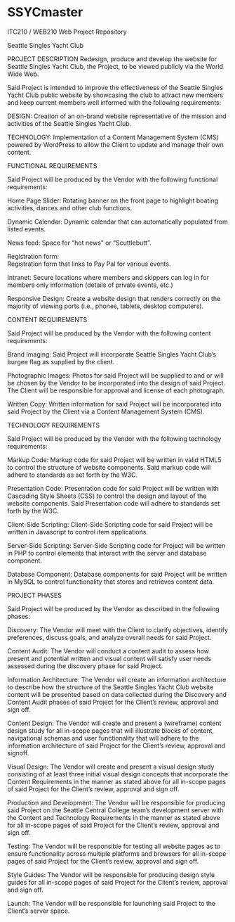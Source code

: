 # SSYCmaster
ITC210 / WEB210 
Web Project Repository

Seattle Singles Yacht Club

PROJECT DESCRIPTION
Redesign, produce and develop the website for Seattle Singles Yacht Club, the Project, to be viewed publicly via the World Wide Web.

Said Project is intended to improve the effectiveness of the Seattle Singles Yacht Club public website by showcasing the club to attract new members and keep current members well informed with the following requirements:

DESIGN:
Creation of an on-brand website representative of the mission and activities of the Seattle Singles Yacht Club.

TECHNOLOGY:
Implementation of a Content Management System (CMS) powered by WordPress to allow the Client to update and manage their own content.


FUNCTIONAL REQUIREMENTS

Said Project will be produced by the Vendor with the following functional requirements:

Home Page Slider: 
Rotating banner on the front page to highlight boating activities, dances and other club functions.

Dynamic Calendar: 
Dynamic calendar that can automatically populated from listed events.

News feed: 
Space for “hot news” or “Scuttlebutt”.

Registration form:  
Registration form that links to Pay Pal for various events.

Intranet: 
Secure locations where members and skippers can log in for members only information (details of private events, etc.)

Responsive Design: 
Create a website design that renders correctly on the majority of  viewing ports (i.e., phones, tablets, desktop computers).


CONTENT REQUIREMENTS

Said Project will be produced by the Vendor with the following content requirements:

Brand Imaging: 
Said Project will incorporate Seattle Singles Yacht Club’s burgee flag as supplied by the client.

Photographic Images: 
Photos for said Project will be supplied to and or will be chosen by the Vendor to be incorporated into the design of said Project. The Client will be responsible for approval and license of each photograph.

Written Copy: 
Written information for said Project will be incorporated into said Project by the Client via a Content Management System (CMS).


TECHNOLOGY REQUIREMENTS

Said Project will be produced by the Vendor with the following technology requirements:

Markup Code: 
Markup code for said Project will be written in valid HTML5 to control the structure of website components. Said markup code will adhere to standards as set forth by the W3C.

Presentation Code: 
Presentation code for said Project will be written with Cascading Style Sheets (CSS) to control the design and layout of the website components. Said Presentation code will adhere to standards set forth by the W3C.

Client-Side Scripting: 
Client-Side Scripting code for said Project will be written in Javascript to control item applications.

Server-Side Scripting: 
Server-Side Scripting code for Project will be written in PHP to control elements that interact with the server and database component.

Database Component: 
Database components for said Project will be written in MySQL to control functionality that stores and retrieves content data.


PROJECT PHASES

Said Project will be produced by the Vendor as described in the following phases:

Discovery: 
The Vendor will meet with the Client to clarify objectives, identify preferences, discuss goals, and analyze overall needs for said Project.

Content Audit: 
The Vendor will conduct a content audit to assess how present and potential written and visual content will satisfy user needs assessed during the discovery phase for said Project.

Information Architecture: 
The Vendor will create an information architecture to describe how the structure of the Seattle Singles Yacht Club website content will be presented based on data collected during the Discovery and Content Audit phases of said Project for the Client’s review, approval and sign off.

Content Design: 
The Vendor will create and present a (wireframe) content design study for all in-scope pages that will illustrate blocks of content, navigational schemas and user functionality that will adhere to the information architecture of said Project for the Client’s review, approval and signoff.

Visual Design: 
The Vendor will create and present a visual design study consisting of at least three initial visual design concepts that incorporate the Content Requirements in the manner as stated above for all in-scope pages of said Project for the Client’s review, approval and sign off.

Production and Development: 
The Vendor will be responsible for producing said Project on the Seattle Central College team’s development server with the Content and Technology Requirements in the manner as stated above for all in-scope pages of said Project for the Client’s review, approval and sign off.

Testing: 
The Vendor will be responsible for testing all website pages as to ensure functionality across multiple platforms and browsers for all in-scope pages of said Project for the Client’s review, approval and sign off.

Style Guides: 
The Vendor will be responsible for producing design style guides for all in-scope pages of said Project for the Client’s review, approval and sign off.

Launch: 
The Vendor will be responsible for launching said Project to the Client’s server space.
